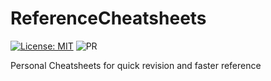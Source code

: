 # ReferenceCheatsheets
[![License: MIT](https://img.shields.io/badge/License-MIT-blue.svg)](docs/LICENSE) ![PR](https://img.shields.io/badge/PRs-Welcome-green)

Personal Cheatsheets for quick revision and faster reference
